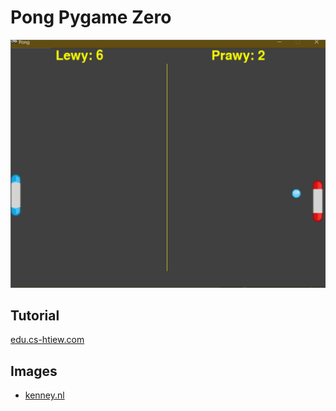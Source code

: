 # Pong Pygame Zero

![](pongGame.gif)

## Tutorial

[edu.cs-htiew.com](https://edu.cs-htiew.com/pl/learning-by-games/python/pong)

## Images

- [kenney.nl](https://kenney.nl)